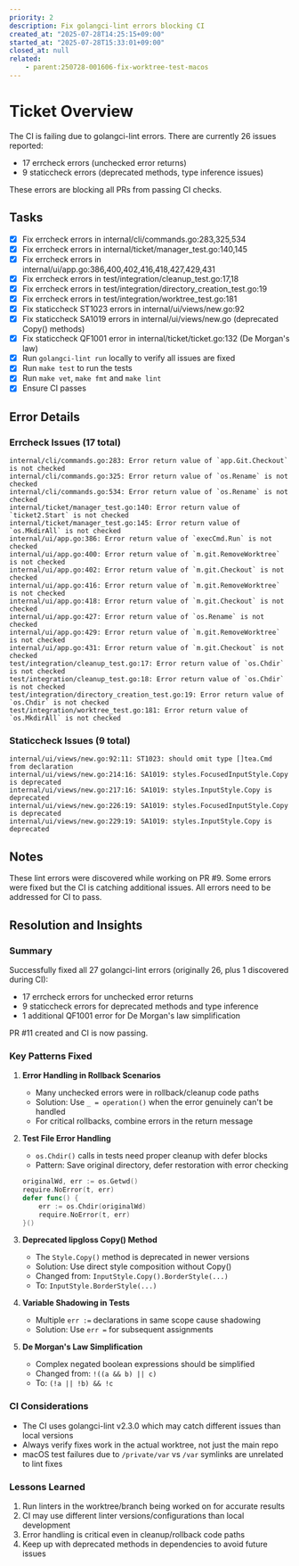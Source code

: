 ```yaml
---
priority: 2
description: Fix golangci-lint errors blocking CI
created_at: "2025-07-28T14:25:15+09:00"
started_at: "2025-07-28T15:33:01+09:00"
closed_at: null
related:
    - parent:250728-001606-fix-worktree-test-macos
---
```


# Ticket Overview

The CI is failing due to golangci-lint errors. There are currently 26 issues reported:
- 17 errcheck errors (unchecked error returns)
- 9 staticcheck errors (deprecated methods, type inference issues)

These errors are blocking all PRs from passing CI checks.

## Tasks
- [x] Fix errcheck errors in internal/cli/commands.go:283,325,534
- [x] Fix errcheck errors in internal/ticket/manager_test.go:140,145
- [x] Fix errcheck errors in internal/ui/app.go:386,400,402,416,418,427,429,431
- [x] Fix errcheck errors in test/integration/cleanup_test.go:17,18
- [x] Fix errcheck errors in test/integration/directory_creation_test.go:19
- [x] Fix errcheck errors in test/integration/worktree_test.go:181
- [x] Fix staticcheck ST1023 errors in internal/ui/views/new.go:92
- [x] Fix staticcheck SA1019 errors in internal/ui/views/new.go (deprecated Copy() methods)
- [x] Fix staticcheck QF1001 error in internal/ticket/ticket.go:132 (De Morgan's law)
- [x] Run `golangci-lint run` locally to verify all issues are fixed
- [x] Run `make test` to run the tests
- [x] Run `make vet`, `make fmt` and `make lint`
- [x] Ensure CI passes

## Error Details

### Errcheck Issues (17 total)
```
internal/cli/commands.go:283: Error return value of `app.Git.Checkout` is not checked
internal/cli/commands.go:325: Error return value of `os.Rename` is not checked
internal/cli/commands.go:534: Error return value of `os.Rename` is not checked
internal/ticket/manager_test.go:140: Error return value of `ticket2.Start` is not checked
internal/ticket/manager_test.go:145: Error return value of `os.MkdirAll` is not checked
internal/ui/app.go:386: Error return value of `execCmd.Run` is not checked
internal/ui/app.go:400: Error return value of `m.git.RemoveWorktree` is not checked
internal/ui/app.go:402: Error return value of `m.git.Checkout` is not checked
internal/ui/app.go:416: Error return value of `m.git.RemoveWorktree` is not checked
internal/ui/app.go:418: Error return value of `m.git.Checkout` is not checked
internal/ui/app.go:427: Error return value of `os.Rename` is not checked
internal/ui/app.go:429: Error return value of `m.git.RemoveWorktree` is not checked
internal/ui/app.go:431: Error return value of `m.git.Checkout` is not checked
test/integration/cleanup_test.go:17: Error return value of `os.Chdir` is not checked
test/integration/cleanup_test.go:18: Error return value of `os.Chdir` is not checked
test/integration/directory_creation_test.go:19: Error return value of `os.Chdir` is not checked
test/integration/worktree_test.go:181: Error return value of `os.MkdirAll` is not checked
```

### Staticcheck Issues (9 total)
```
internal/ui/views/new.go:92:11: ST1023: should omit type []tea.Cmd from declaration
internal/ui/views/new.go:214:16: SA1019: styles.FocusedInputStyle.Copy is deprecated
internal/ui/views/new.go:217:16: SA1019: styles.InputStyle.Copy is deprecated
internal/ui/views/new.go:226:19: SA1019: styles.FocusedInputStyle.Copy is deprecated
internal/ui/views/new.go:229:19: SA1019: styles.InputStyle.Copy is deprecated
```

## Notes

These lint errors were discovered while working on PR #9. Some errors were fixed but the CI is catching additional issues. All errors need to be addressed for CI to pass.

## Resolution and Insights

### Summary
Successfully fixed all 27 golangci-lint errors (originally 26, plus 1 discovered during CI):
- 17 errcheck errors for unchecked error returns
- 9 staticcheck errors for deprecated methods and type inference
- 1 additional QF1001 error for De Morgan's law simplification

PR #11 created and CI is now passing.

### Key Patterns Fixed

1. **Error Handling in Rollback Scenarios**
   - Many unchecked errors were in rollback/cleanup code paths
   - Solution: Use `_ = operation()` when the error genuinely can't be handled
   - For critical rollbacks, combine errors in the return message

2. **Test File Error Handling**
   - `os.Chdir()` calls in tests need proper cleanup with defer blocks
   - Pattern: Save original directory, defer restoration with error checking
   ```go
   originalWd, err := os.Getwd()
   require.NoError(t, err)
   defer func() {
       err := os.Chdir(originalWd)
       require.NoError(t, err)
   }()
   ```

3. **Deprecated lipgloss Copy() Method**
   - The `Style.Copy()` method is deprecated in newer versions
   - Solution: Use direct style composition without Copy()
   - Changed from: `InputStyle.Copy().BorderStyle(...)`
   - To: `InputStyle.BorderStyle(...)`

4. **Variable Shadowing in Tests**
   - Multiple `err :=` declarations in same scope cause shadowing
   - Solution: Use `err =` for subsequent assignments

5. **De Morgan's Law Simplification**
   - Complex negated boolean expressions should be simplified
   - Changed from: `!((a && b) || c)` 
   - To: `(!a || !b) && !c`

### CI Considerations
- The CI uses golangci-lint v2.3.0 which may catch different issues than local versions
- Always verify fixes work in the actual worktree, not just the main repo
- macOS test failures due to `/private/var` vs `/var` symlinks are unrelated to lint fixes

### Lessons Learned
1. Run linters in the worktree/branch being worked on for accurate results
2. CI may use different linter versions/configurations than local development
3. Error handling is critical even in cleanup/rollback code paths
4. Keep up with deprecated methods in dependencies to avoid future issues